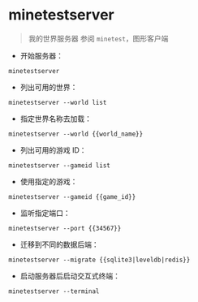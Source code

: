 # minetestserver

> 我的世界服务器
> 参阅 `minetest`，图形客户端

- 开始服务器：

`minetestserver`

- 列出可用的世界：

`minetestserver --world list`

- 指定世界名称去加载：

`minetestserver --world {{world_name}}`

- 列出可用的游戏 ID：

`minetestserver --gameid list`

- 使用指定的游戏：

`minetestserver --gameid {{game_id}}`

- 监听指定端口：

`minetestserver --port {{34567}}`

- 迁移到不同的数据后端：

`minetestserver --migrate {{sqlite3|leveldb|redis}}`

- 启动服务器后启动交互式终端：

`minetestserver --terminal`

[#]: contributors: ([jim.大团结])